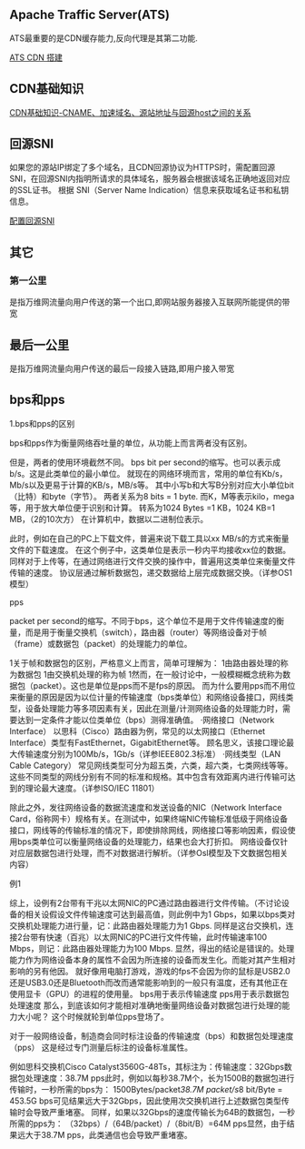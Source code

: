 
## Apache Traffic Server(ATS)
ATS最重要的是CDN缓存能力,反向代理是其第二功能.

[ATS CDN 搭建](https://www.taterli.com/8527/)

## CDN基础知识
[CDN基础知识-CNAME、加速域名、源站地址与回源host之间的关系](https://blog.csdn.net/qq_43442524/article/details/110479939)

## 回源SNI
如果您的源站IP绑定了多个域名，且CDN回源协议为HTTPS时，需配置回源SNI，在回源SNI内指明所请求的具体域名，服务器会根据该域名正确地返回对应的SSL证书。
根据 SNI（Server Name Indication）信息来获取域名证书和私钥信息。

[配置回源SNI](https://help.aliyun.com/document_detail/111152.html?spm=a2c4g.125959.0.0.258a2240mTnVex)

## 其它
### 第一公里
是指万维网流量向用户传送的第一个出口,即网站服务器接入互联网所能提供的带宽

## 最后一公里
是指万维网流量向用户传送的最后一段接入链路,即用户接入带宽

## bps和pps
1.bps和pps的区别

bps和pps作为衡量网络吞吐量的单位，从功能上而言两者没有区别。

但是，两者的使用环境截然不同。
bps bit per second的缩写。也可以表示成b/s。这是此类单位的最小单位。
就现在的网络环境而言，常用的单位有Kb/s，Mb/s以及更易于计算的KB/s，MB/s等。
其中小写b和大写B分别对应大小单位bit（比特）和byte（字节）。
两者关系为8 bits = 1 byte.
而K，M等表示kilo，mega等，用于放大单位便于识别和计算。
转系为1024 Bytes =1 KB，1024 KB=1 MB，（2的10次方）
在计算机中，数据以二进制位表示。

此时，例如在自己的PC上下载文件，普遍来说下载工具以xx MB/s的方式来衡量文件的下载速度。
在这个例子中，这类单位是表示一秒内平均接收xx位的数据。
同样对于上传等，在通过网络进行文件交换的操作中，普遍用这类单位来衡量文件传输的速度。
协议层通过解析数据包，递交数据给上层完成数据交换。（详参OS1模型）

pps

 packet per second的缩写。不同于bps，这个单位不是用于文件传输速度的衡量，而是用于衡量交换机（switch），路由器（router）等网络设备对于帧（frame）或数据包（packet）的处理能力的单位。

1关于帧和数据包的区别，严格意义上而言，简单可理解为：
1由路由器处理的称为数据包
1由交换机处理的称为帧
1然而，在一般讨论中，一般模糊概念统称为数据包（packet）。这也是单位是pps而不是fps的原因。
而为什么要用pps而不用位来衡量的原因是因为以位计量的传输速度（bps类单位）和网络设备接口，网线类型，设备处理能力等多项因素有关，因此在测量/计测网络设备的处理能力时，需要达到一定条件才能以位类单位（bps）测得准确值。
·网络接口（Network Interface）
以思科（Cisco）路由器为例，常见的以太网接口（Ethernet Interface）类型有FastEthernet，GigabitEthernet等。
顾名思义，该接口理论最大传输速度分别为100Mb/s，1Gb/s（详参IEEE802.3标准）
·网线类型（LAN Cable Category）
常见网线类型可分为超五类，六类，超六类，七类网线等等。这些不同类型的网线分别有不同的标准和规格。其中包含有效距离内进行传输可达到的理论最大速度。（详参ISO/IEC 11801）

除此之外，发往网络设备的数据流速度和发送设备的NIC（Network Interface Card，俗称网卡）规格有关。在测试中，如果终端NIC传输标准低级于网络设备接口，网线等的传输标准的情况下，即使排除网线，网络接口等影响因素，假设使用bps类单位可以衡量网络设备的处理能力，结果也会大打折扣。
网络设备仅针对应层数据包进行处理，而不对数据进行解析。（详参Osl模型及下文数据包相关内容）

 

例1

综上，设例有2台带有干兆以太网NIC的PC通过路由器进行文件传输。（不讨论设备的相关设假设文件传输速度可达到最高值，则此例中为1 Gbps，如果以bps类对交换机处理能力进行量，记：此路由器处理能力为1 Gbps.
同样是这台交换机，连接2台带有快速（百兆）以太网NIC的PC进行文件传输，此时传输速率100 Mbps，则记：此路由器处理能力为100 Mbps.
显然，得出的结论是错误的。处理能力作为网络设备本身的属性不会因为所连接的设备而发生化。而能对其产生相对影响的另有他因。
就好像用电脑打游戏，游戏的fps不会因为你的鼠标是USB2.0还是USB3.0还是Bluetooth而改而通常能影响到的一般只有温度，还有其他正在使用显卡（GPU）的进程的使用量。
bps用于表示传输速度
pps用于表示数据包处理速度
那么，到底该如何才能相对准确地衡量网络设备对数据包进行处理的能力大小呢？
这个时候就轮到单位pps登场了。

 

对于一般网络设备，制造商会同时标注设备的传输速度（bps）和数据包处理速度（pps）
这是经过专门测量后标注的设备标准属性。

例如思科交换机Cisco Catalyst3560G-48Ts，其标注为：传输速度：32Gbps数据包处理速度：38.7M pps此时，例如以每秒38.7M个，长为1500B的数据包进行传输时，一秒所需的bps为：
1500Bytes/packet*38.7M packet/s*8 bit/Byte = 453.5G bps可见结果远大于32Gbps，因此使用次交换机进行上述数据包类型传输时会导致严重堵塞。
同样，如果以32Gbps的速度传输长为64B的数据包，一秒所需的pps为：
（32bps）/（64B/packet）/（8bit/B）=64M pps显然，由于结果远大于38.7M pps，此类通信也会导致严重堵塞。